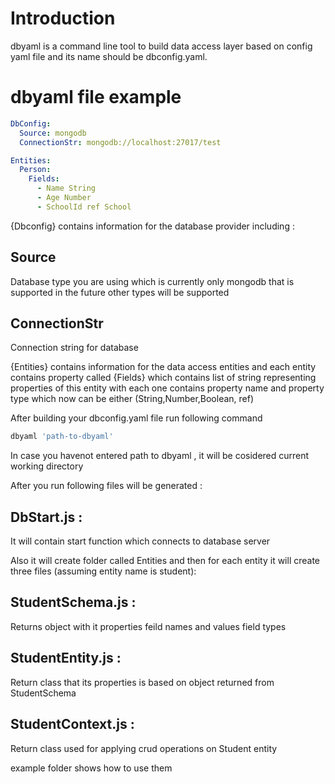# Introduction

dbyaml is a command line tool to build data access layer based on config yaml file and its name should be dbconfig.yaml.

# dbyaml file example

```yaml
DbConfig:
  Source: mongodb
  ConnectionStr: mongodb://localhost:27017/test

Entities:
  Person:
    Fields:
      - Name String
      - Age Number
      - SchoolId ref School
```

{Dbconfig} contains information for the database provider including :

## Source 
Database type you are using which is currently only mongodb that is supported in the future other types will be supported
## ConnectionStr 
Connection string for database

{Entities} contains information for the data access entities and each entity contains property called {Fields} which contains list of string representing properties of this entity with each one contains property name and property type which now can be either (String,Number,Boolean, ref)

After building your dbconfig.yaml file run following command 

```node.js
dbyaml 'path-to-dbyaml'
```

In case you havenot entered path to dbyaml , it will be cosidered current working directory

After you run following files will be generated : 

## DbStart.js : 
It will contain start function which connects to database server

Also it will create folder called Entities and then for each entity it will create three files (assuming entity name is student):

## StudentSchema.js :
Returns object with it properties feild names and values field types
## StudentEntity.js :
Return class that its properties is based on object returned from StudentSchema
## StudentContext.js :
Return class used for applying crud operations on Student entity


example folder shows how to use them